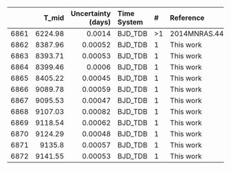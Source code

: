 |      |   T_mid |   Uncertainty (days) | Time System   | #   | Reference           |
|-----:|--------:|---------------------:|:--------------|:----|:--------------------|
| 6861 | 6224.98 |              0.0014  | BJD_TDB       | >1  | 2014MNRAS.440.1982H |
| 6862 | 8387.96 |              0.00052 | BJD_TDB       | 1   | This work           |
| 6863 | 8393.71 |              0.00053 | BJD_TDB       | 1   | This work           |
| 6864 | 8399.46 |              0.0006  | BJD_TDB       | 1   | This work           |
| 6865 | 8405.22 |              0.00045 | BJD_TDB       | 1   | This work           |
| 6866 | 9089.78 |              0.00059 | BJD_TDB       | 1   | This work           |
| 6867 | 9095.53 |              0.00047 | BJD_TDB       | 1   | This work           |
| 6868 | 9107.03 |              0.00082 | BJD_TDB       | 1   | This work           |
| 6869 | 9118.54 |              0.00062 | BJD_TDB       | 1   | This work           |
| 6870 | 9124.29 |              0.00048 | BJD_TDB       | 1   | This work           |
| 6871 | 9135.8  |              0.00057 | BJD_TDB       | 1   | This work           |
| 6872 | 9141.55 |              0.00053 | BJD_TDB       | 1   | This work           |